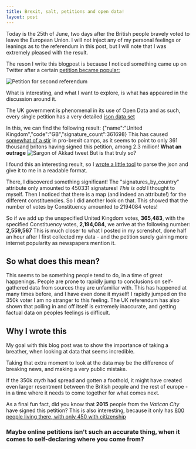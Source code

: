 ```yaml
---
title: Brexit, salt, petitions and open data!
layout: post
---
```


Today is the 25th of June, two days after the British people bravely voted to leave
the European Union. I will not inject any of my personal feelings or leanings as to the
referendum in this post, but I will note that I was extremely pleased with the result.

The reson I write this blogpost is because I noticed something came up on Twitter after
a certain [petition became popular:](https://petition.parliament.uk/petitions/131215)

![Petition for second referendum](http://puu.sh/pFQMK/3b908f1632.png)


What is interesting, and what I want to explore, is what has appeared in the discussion around it.

The UK government is phenomenal in its use of Open Data and as such, every single petition has a very detailed [json data set](https://petition.parliament.uk/petitions/131215)

In this, we can find the following result: {"name":"United Kingdom","code":"GB","signature_count":361698}
This has caused [somewhat of a stir](https://twitter.com/Sargon_of_Akkad/status/746765832223604736) in pro-brexit camps, as it seems to point to only 361 thousand britons having signed this petition, among 2.3 million! **What an outrage**
![Sargon of Akkad tweet](http://puu.sh/pFRt9/f526c3a0e5.png
)
But is that truly so?

I found this an interesting result, so I [wrote a little tool](https://github.com/cruor99/UK-parliament-petitions-by-country) to parse the json and give it to me in a readable format.

There, I discovered something significant! The "signatures\_by\_country" attribute only amounted to 450331 signatures! *This is odd* I thought to myself.
Then I noticed that there is a map (and indeed an attribute!) for the different constituencies. So I did another look on that.
This showed that the number of votes by Constituency amounted to 2194084 votes!

So if we add up the unspecified United Kingdom votes, **365,483**, with the specified Constituency votes, **2,194,084**, we arrive at the following number: **2,559,567**
This is much closer to what I posted in my screnshot, done half an hour after I first collected my data - and the petition surely gaining more internet popularity as newspapers mention it.

## So what does this mean?

This seems to be something people tend to do, in a time of great happenings. People are prone to rapidly jump to conclusions on self-gathered data from sources they are unfamiliar with.
This has happened at many times before, and I have even done it myself! I rapidly jumped on the 350k voter  I am no stranger to this feeling. The UK referendum has also shown that polling in and off itself is extremely inaccurate, and getting factual data on peoples feelings is difficult.

## Why I wrote this

My goal with this blog post was to show the importance of taking a breather, when looking at data that seems incredible.

Taking that extra moment to look at the data may be the difference of breaking news, and making a very public mistake.

If the 350k *myth* had spread and gotten a foothold, it might have created even larger resentment between the British people and the rest of europe - in a time where it needs to come together for what comes next.

As a final fun fact, did you know that **2015** people from the *Vatican City* have signed this petition? This is also interesting, because it only has [800 people living there, with only 450 with citizenship](http://www.vaticanstate.va/content/vaticanstate/en/stato-e-governo/note-generali/popolazione.html)

### Maybe online petitions isn't such an accurate thing, when it comes to self-declaring where you come from?
